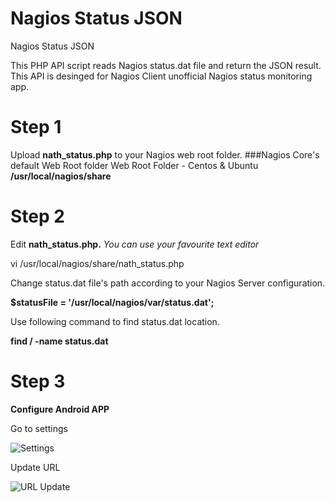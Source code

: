 # Nagios Status JSON
Nagios Status JSON

This PHP API script reads Nagios status.dat file and return the JSON result. This API is desinged for Nagios Client unofficial Nagios status monitoring app.

# Step 1
Upload **nath_status.php** to your Nagios web root folder.
###Nagios Core's default Web Root folder Web Root Folder - Centos & Ubuntu
**/usr/local/nagios/share**

# Step 2
Edit **nath_status.php.** *You can use your favourite text editor*

vi /usr/local/nagios/share/nath_status.php  

Change status.dat file's path according to your Nagios Server configuration.

**$statusFile = '/usr/local/nagios/var/status.dat';**

Use following command to find status.dat location.

**find / -name status.dat**

# Step 3
**Configure Android APP**

Go to settings

![Settings](https://github.com/asuknath/Nagios-Status-JSON/blob/master/SettingPage.png)

Update URL

![URL Update](https://github.com/asuknath/Nagios-Status-JSON/blob/master/URLUpdatePage.png)




